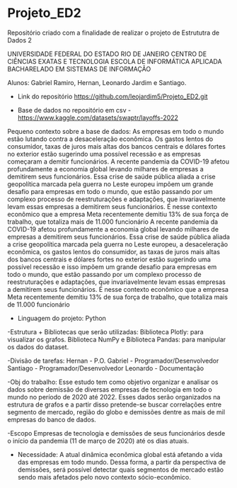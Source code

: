 # Projeto_ED2
Repositório criado com a finalidade de realizar o projeto de Estrututra de Dados 2

UNIVERSIDADE FEDERAL DO ESTADO RIO DE JANEIRO
CENTRO DE CIÊNCIAS EXATAS E TECNOLOGIA
ESCOLA DE INFORMÁTICA APLICADA
BACHARELADO EM SISTEMAS DE INFORMAÇÃO

Alunos: Gabriel Ramiro, Hernan, Leonardo Jardim e Santiago.

- Link do repositório 
https://github.com/leojardim5/Projeto_ED2.git

- Base de dados no repositório em csv - 
https://www.kaggle.com/datasets/swaptr/layoffs-2022

Pequeno contexto sobre a base de dados:
As empresas em todo o mundo estão lutando contra a desaceleração econômica. Os gastos lentos do consumidor, taxas de juros mais altas dos bancos centrais e dólares fortes no exterior estão sugerindo uma possível recessão e as empresas começaram a demitir funcionários. A recente pandemia da COVID-19 afetou profundamente a economia global levando milhares de empresas a demitirem seus funcionários. Essa crise de saúde pública aliada a crise geopolítica marcada pela guerra no Leste europeu impõem um grande desafio para empresas em todo o mundo, que estão passando por um complexo processo de reestruturações e adaptações, que invariavelmente levam essas empresas a demitirem seus funcionários.  É nesse contexto econômico que a empresa Meta recentemente demitiu 13% de sua força de trabalho, que totaliza mais de 11.000 funcionário
A recente pandemia da COVID-19 afetou profundamente a economia global levando milhares de empresas a demitirem seus funcionários. Essa crise de saúde pública aliada a crise geopolítica marcada pela guerra no Leste europeu, a desaceleração econômica, os gastos lentos do consumidor, as taxas de juros mais altas dos bancos centrais e dólares fortes no exterior estão sugerindo uma possível recessão e isso impõem um grande desafio para empresas em todo o mundo, que estão passando por um complexo processo de reestruturações e adaptações, que invariavelmente levam essas empresas a demitirem seus funcionários.  É nesse contexto econômico que a empresa Meta recentemente demitiu 13% de sua força de trabalho, que totaliza mais de 11.000 funcionário


- Linguagem do projeto: Python 

-Estrutura + Bibliotecas que serão utilizadas:
Biblioteca Plotly: para visualizar os grafos.
Biblioteca NumPy e Biblioteca Pandas: para manipular os dados do dataset.

-Divisão de tarefas:
Hernan - P.O.
Gabriel - Programador/Desenvolvedor
Santiago - Programador/Desenvolvedor
Leonardo - Documentação

-Obj do trabalho:
Esse estudo tem como objetivo organizar e analisar os dados sobre demissão de diversas empresas de tecnologia em todo o mundo no período de 2020 até 2022. Esses dados serão organizados na estrutura de grafos e a partir disso pretende-se buscar correlações entre segmento de mercado, região do globo e demissões dentre as mais de mil empresas do banco de dados.

-Escopo 
Empresas de tecnologia e demissões de seus funcionários desde o início da pandemia (11 de março de 2020) até os dias atuais.

- Necessidade:
A atual dinâmica econômica global está afetando a vida das empresas em todo mundo. Dessa forma, a partir da perspectiva de demissões, será possível detectar quais segmentos de mercado estão sendo mais afetados pelo novo contexto sócio-econômico.

